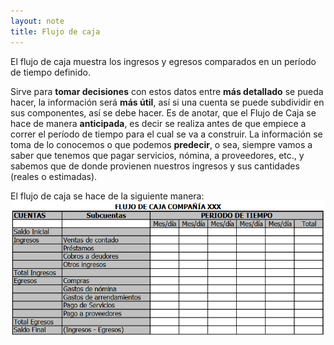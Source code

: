 ```yaml
---
layout: note
title: Flujo de caja
---
```


El flujo de caja muestra los ingresos y egresos comparados en un período de tiempo definido.

Sirve para **tomar decisiones** con estos datos entre **más detallado** se pueda hacer, la información será **más útil**, así si una cuenta se puede subdividir en sus componentes, así se debe hacer. Es de anotar, que el Flujo de Caja se hace de manera **anticipada**, es decir se realiza antes de que empiece a correr el período de tiempo para el cual se va a construir. La información se toma de lo conocemos o que podemos **predecir**, o sea, siempre vamos a saber que tenemos que pagar servicios, nómina, a proveedores, etc., y  sabemos que de donde provienen nuestros ingresos y sus cantidades (reales o estimadas).

El flujo de caja se hace de la siguiente manera:
![fec30514353051b145f4d07f03fade59.png](../../../img/caf2214690754c6c87ac08203b772527.png)
